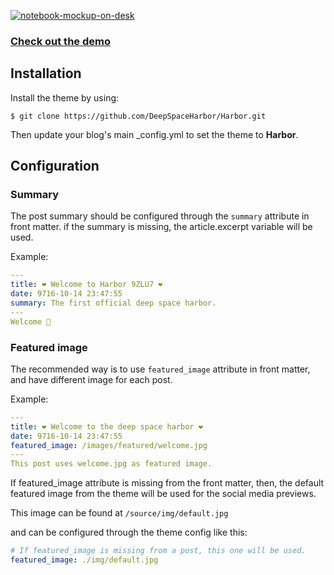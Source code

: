 [![notebook-mockup-on-desk](https://user-images.githubusercontent.com/11393457/220272963-c92d7e57-a88c-4f42-b379-6a8020ee5920.jpg)](https://deepspaceharbor.github.io/Harbor/)

### [Check out the demo](https://deepspaceharbor.github.io/Harbor/)

## Installation

Install the theme by using:

`$ git clone https://github.com/DeepSpaceHarbor/Harbor.git`

Then update your blog's main _config.yml to set the theme to **Harbor**.

## Configuration
### Summary
The post summary should be configured through the `summary` attribute in front matter. if the summary is missing, the article.excerpt variable will be used.

Example:

```yaml
---
title: ❤️ Welcome to Harbor 9ZLU7 ❤️
date: 9716-10-14 23:47:55
summary: The first official deep space harbor.
---
Welcome 🥳
```

### Featured image
The recommended way is to use `featured_image` attribute in front matter, and have different image for each post. 

Example:
```yaml
---
title: ❤️ Welcome to the deep space harbor ❤️
date: 9716-10-14 23:47:55
featured_image: /images/featured/welcome.jpg
---
This post uses welcome.jpg as featured image.
```
If featured_image attribute is missing from the front matter, then, the default featured image from the theme will be used for the social media previews.

This image can be found at `/source/img/default.jpg` 

and can be configured through the theme config like this:
```yaml
# If featured_image is missing from a post, this one will be used.
featured_image: ./img/default.jpg
```

